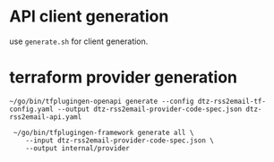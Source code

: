 # API client generation

use `generate.sh` for client generation.

# terraform provider generation

```
~/go/bin/tfplugingen-openapi generate --config dtz-rss2email-tf-config.yaml --output dtz-rss2email-provider-code-spec.json dtz-rss2email-api.yaml
```

```
 ~/go/bin/tfplugingen-framework generate all \
    --input dtz-rss2email-provider-code-spec.json \
    --output internal/provider
```